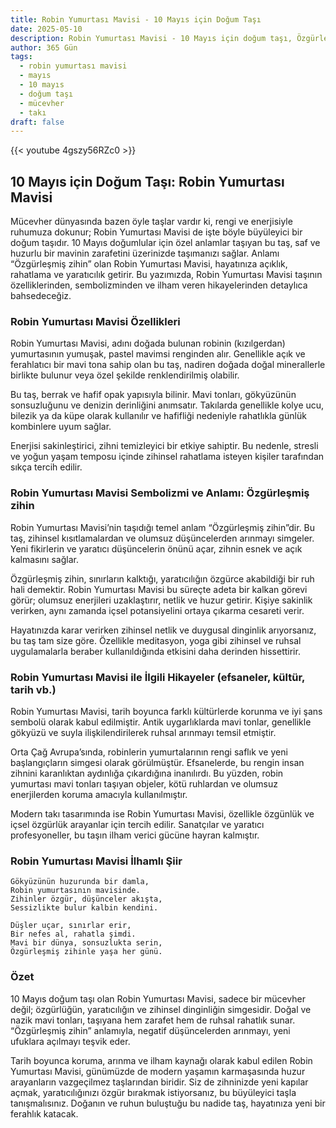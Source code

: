 ```yaml
---
title: Robin Yumurtası Mavisi - 10 Mayıs için Doğum Taşı
date: 2025-05-10
description: Robin Yumurtası Mavisi - 10 Mayıs için doğum taşı, Özgürleşmiş zihin sembolü. Bu özel taşın derin anlamını öğrenin.
author: 365 Gün
tags:
  - robin yumurtası mavisi
  - mayıs
  - 10 mayıs
  - doğum taşı
  - mücevher
  - takı
draft: false
---
```


{{< youtube 4gszy56RZc0 >}}

## 10 Mayıs için Doğum Taşı: Robin Yumurtası Mavisi

Mücevher dünyasında bazen öyle taşlar vardır ki, rengi ve enerjisiyle ruhumuza dokunur; Robin Yumurtası Mavisi de işte böyle büyüleyici bir doğum taşıdır. 10 Mayıs doğumlular için özel anlamlar taşıyan bu taş, saf ve huzurlu bir mavinin zarafetini üzerinizde taşımanızı sağlar. Anlamı “Özgürleşmiş zihin” olan Robin Yumurtası Mavisi, hayatınıza açıklık, rahatlama ve yaratıcılık getirir. Bu yazımızda, Robin Yumurtası Mavisi taşının özelliklerinden, sembolizminden ve ilham veren hikayelerinden detaylıca bahsedeceğiz.

### Robin Yumurtası Mavisi Özellikleri

Robin Yumurtası Mavisi, adını doğada bulunan robinin (kızılgerdan) yumurtasının yumuşak, pastel mavimsi renginden alır. Genellikle açık ve ferahlatıcı bir mavi tona sahip olan bu taş, nadiren doğada doğal minerallerle birlikte bulunur veya özel şekilde renklendirilmiş olabilir.

Bu taş, berrak ve hafif opak yapısıyla bilinir. Mavi tonları, gökyüzünün sonsuzluğunu ve denizin derinliğini anımsatır. Takılarda genellikle kolye ucu, bilezik ya da küpe olarak kullanılır ve hafifliği nedeniyle rahatlıkla günlük kombinlere uyum sağlar.

Enerjisi sakinleştirici, zihni temizleyici bir etkiye sahiptir. Bu nedenle, stresli ve yoğun yaşam temposu içinde zihinsel rahatlama isteyen kişiler tarafından sıkça tercih edilir.

### Robin Yumurtası Mavisi Sembolizmi ve Anlamı: Özgürleşmiş zihin

Robin Yumurtası Mavisi’nin taşıdığı temel anlam “Özgürleşmiş zihin”dir. Bu taş, zihinsel kısıtlamalardan ve olumsuz düşüncelerden arınmayı simgeler. Yeni fikirlerin ve yaratıcı düşüncelerin önünü açar, zihnin esnek ve açık kalmasını sağlar.

Özgürleşmiş zihin, sınırların kalktığı, yaratıcılığın özgürce akabildiği bir ruh hali demektir. Robin Yumurtası Mavisi bu süreçte adeta bir kalkan görevi görür; olumsuz enerjileri uzaklaştırır, netlik ve huzur getirir. Kişiye sakinlik verirken, aynı zamanda içsel potansiyelini ortaya çıkarma cesareti verir.

Hayatınızda karar verirken zihinsel netlik ve duygusal dinginlik arıyorsanız, bu taş tam size göre. Özellikle meditasyon, yoga gibi zihinsel ve ruhsal uygulamalarla beraber kullanıldığında etkisini daha derinden hissettirir.

### Robin Yumurtası Mavisi ile İlgili Hikayeler (efsaneler, kültür, tarih vb.)

Robin Yumurtası Mavisi, tarih boyunca farklı kültürlerde korunma ve iyi şans sembolü olarak kabul edilmiştir. Antik uygarlıklarda mavi tonlar, genellikle gökyüzü ve suyla ilişkilendirilerek ruhsal arınmayı temsil etmiştir.

Orta Çağ Avrupa’sında, robinlerin yumurtalarının rengi saflık ve yeni başlangıçların simgesi olarak görülmüştür. Efsanelerde, bu rengin insan zihnini karanlıktan aydınlığa çıkardığına inanılırdı. Bu yüzden, robin yumurtası mavi tonları taşıyan objeler, kötü ruhlardan ve olumsuz enerjilerden koruma amacıyla kullanılmıştır.

Modern takı tasarımında ise Robin Yumurtası Mavisi, özellikle özgünlük ve içsel özgürlük arayanlar için tercih edilir. Sanatçılar ve yaratıcı profesyoneller, bu taşın ilham verici gücüne hayran kalmıştır.

### Robin Yumurtası Mavisi İlhamlı Şiir

```
Gökyüzünün huzurunda bir damla,
Robin yumurtasının mavisinde.
Zihinler özgür, düşünceler akışta,
Sessizlikte bulur kalbin kendini.

Düşler uçar, sınırlar erir,
Bir nefes al, rahatla şimdi.
Mavi bir dünya, sonsuzlukta serin,
Özgürleşmiş zihinle yaşa her günü.
```

### Özet

10 Mayıs doğum taşı olan Robin Yumurtası Mavisi, sadece bir mücevher değil; özgürlüğün, yaratıcılığın ve zihinsel dinginliğin simgesidir. Doğal ve nazik mavi tonları, taşıyana hem zarafet hem de ruhsal rahatlık sunar. “Özgürleşmiş zihin” anlamıyla, negatif düşüncelerden arınmayı, yeni ufuklara açılmayı teşvik eder.

Tarih boyunca koruma, arınma ve ilham kaynağı olarak kabul edilen Robin Yumurtası Mavisi, günümüzde de modern yaşamın karmaşasında huzur arayanların vazgeçilmez taşlarından biridir. Siz de zihninizde yeni kapılar açmak, yaratıcılığınızı özgür bırakmak istiyorsanız, bu büyüleyici taşla tanışmalısınız. Doğanın ve ruhun buluştuğu bu nadide taş, hayatınıza yeni bir ferahlık katacak.